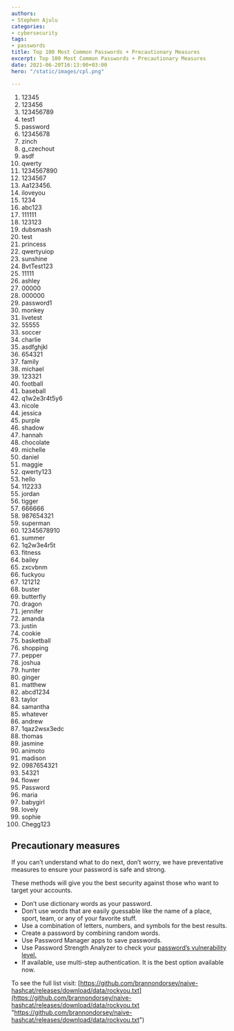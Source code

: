 ```yaml
---
authors:
- Stephen Ajulu
categories:
- cybersecurity
tags:
- passwords
title: Top 100 Most Common Passwords + Precautionary Measures
excerpt: Top 100 Most Common Passwords + Precautionary Measures
date: 2021-06-20T16:13:00+03:00
hero: "/static/images/cpl.png"

---
```


  1. 12345
  2. 123456
  3. 123456789
  4. test1
  5. password
  6. 12345678
  7. zinch
  8. g_czechout
  9. asdf
 10. qwerty
 11. 1234567890
 12. 1234567
 13. Aa123456.
 14. iloveyou
 15. 1234
 16. abc123
 17. 111111
 18. 123123
 19. dubsmash
 20. test
 21. princess
 22. qwertyuiop
 23. sunshine
 24. BvtTest123
 25. 11111
 26. ashley
 27. 00000
 28. 000000
 29. password1
 30. monkey
 31. livetest
 32. 55555
 33. soccer
 34. charlie
 35. asdfghjkl
 36. 654321
 37. family
 38. michael
 39. 123321
 40. football
 41. baseball
 42. q1w2e3r4t5y6
 43. nicole
 44. jessica
 45. purple
 46. shadow
 47. hannah
 48. chocolate
 49. michelle
 50. daniel
 51. maggie
 52. qwerty123
 53. hello
 54. 112233
 55. jordan
 56. tigger
 57. 666666
 58. 987654321
 59. superman
 60. 12345678910
 61. summer
 62. 1q2w3e4r5t
 63. fitness
 64. bailey
 65. zxcvbnm
 66. fuckyou
 67. 121212
 68. buster
 69. butterfly
 70. dragon
 71. jennifer
 72. amanda
 73. justin
 74. cookie
 75. basketball
 76. shopping
 77. pepper
 78. joshua
 79. hunter
 80. ginger
 81. matthew
 82. abcd1234
 83. taylor
 84. samantha
 85. whatever
 86. andrew
 87. 1qaz2wsx3edc
 88. thomas
 89. jasmine
 90. animoto
 91. madison
 92. 0987654321
 93. 54321
 94. flower
 95. Password
 96. maria
 97. babygirl
 98. lovely
 99. sophie
100. Chegg123

## **Precautionary measures**

If you can’t understand what to do next, don’t worry, we have preventative measures to ensure your password is safe and strong.

These methods will give you the best security against those who want to target your accounts.

* Don’t use dictionary words as your password.
* Don’t use words that are easily guessable like the name of a place, sport, team, or any of your favorite stuff.
* Use a combination of letters, numbers, and symbols for the best results.
* Create a password by combining random words.
* Use Password Manager apps to save passwords.
* Use Password Strength Analyzer to check your [password’s vulnerability level.](https://www.acunetix.com/blog/web-security-zone/common-password-vulnerabilities/)
* If available, use multi-step authentication. It is the best option available now.

To see the full list visit: [https://github.com/brannondorsey/naive-hashcat/releases/download/data/rockyou.txt](https://github.com/brannondorsey/naive-hashcat/releases/download/data/rockyou.txt "https://github.com/brannondorsey/naive-hashcat/releases/download/data/rockyou.txt")